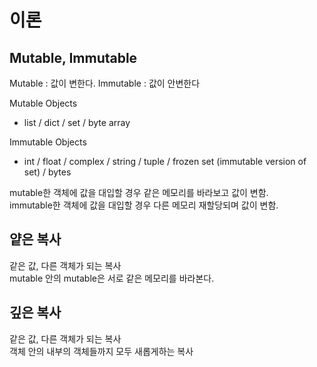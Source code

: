 # 이론

## Mutable, Immutable
Mutable : 값이 변한다.
Immutable : 값이 안변한다


Mutable Objects  
- list / dict / set / byte array  
 
Immutable Objects  
- int / float / complex / string / tuple / frozen set (immutable version of set) / bytes  

mutable한 객체에 값을 대입할 경우 같은 메모리를 바라보고 값이 변함.  
immutable한 객체에 값을 대입할 경우 다른 메모리 재할당되며 값이 변함.  

## 얕은 복사

같은 값, 다른 객체가 되는 복사  
mutable 안의 mutable은 서로 같은 메모리를 바라본다.

## 깊은 복사

같은 값, 다른 객체가 되는 복사  
객체 안의 내부의 객체들까지 모두 새롭게하는 복사  

